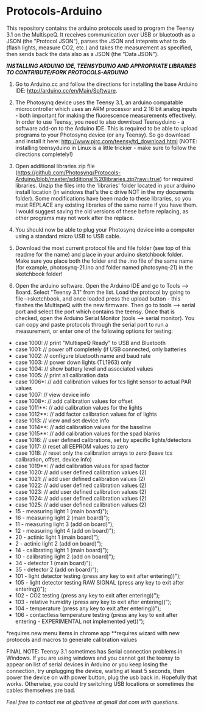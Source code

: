 Protocols-Arduino
=================

This repository contains the arduino protocols used to program the Teensy 3.1 on the MultispeQ.  It receives communication over USB or bluetooth as a JSON (the "Protocol JSON"), parses the JSON and inteprets what to do (flash lights, measure CO2, etc.) and takes the measurement as specified, then sends back the data also as a JSON (the "Data JSON").

***INSTALLING ARDUINO IDE, TEENSYDUINO AND APPROPRIATE LIBRARIES TO CONTRIBUTE/FORK PROTOCOLS-ARDUINO***

1. Go to Arduino.cc and follow the directions for installing the base Arduino IDE:
http://arduino.cc/en/Main/Software.

2. The Photosynq device uses the Teensy 3.1, an arduino compatable microcontroller which uses an ARM processor and 2 16 bit analog inputs - both important for making the fluorescence measurements effectively.  In order to use Teensy, you need to also download Teensyduino - a software add-on to the Arduino IDE.  This is required to be able to upload programs to your Photosynq device (or any Teensy).  So go download and install it here:
http://www.pjrc.com/teensy/td_download.html
(NOTE: installing teensyduino in Linux is a little trickier - make sure to follow the directions completely!)

3. Open additional libraries zip file (https://github.com/Photosynq/Protocols-Arduino/blob/master/additional%20libraries.zip?raw=true) for required libraries.  Unzip the files into the 'libraries' folder located in your arduino install location (in windows that's the c drive NOT in the my documents folder).  Some modifications have been made to these libraries, so you must REPLACE any existing libraries of the same name if you have them.  I would suggest saving the old versions of these before replacing, as other programs may not work after the replace.

4. You should now be able to plug your Photosynq device into a computer using a standard micro USB to USB cable.  

5. Download the most current protocol file and file folder (see top of this readme for the name) and place in your arduino sketchbook folder.  Make sure you place both the folder and the .ino file of the same name (for example, photosynq-21.ino and folder named photosynq-21) in the sketchbook folder!

6. Open the arduino software.  Open the Arduino IDE and go to Tools --> Board.  Select "Teensy 3.1" from the list.  Load the protocol by going to file-->sketchbook, and once loaded press the upload button - this flashes the MultispeQ with the new firmware.  Then go to tools --> serial port and select the port which contains the teensy.  Once that is checked, open the Arduino Serial Monitor (tools --> serial monitor).  You can copy and paste protocols through the serial port to run a measurement, or enter one of the following options for testing:


* case 1000:     // print "MultispeQ Ready" to USB and Bluetooth
* case 1001:     // power off completely (if USB connected, only batteries
* case 1002:     // configure bluetooth name and baud rate
* case 1003:     // power down lights (TL1963) only
* case 1004:     // show battery level and associated values
* case 1005:     // print all calibration data
* case 1006*:     // add calibration values for tcs light sensor to actual PAR values     
* case 1007:     // view device info
* case 1008*:     // add calibration values for offset  
* case 1011**:     // add calibration values for the lights     
* case 1012**:     // add factor calibration values for of lights    
* case 1013:     // view and set device info      
* case 1014**:     // add calibration values for the baseline  
* case 1015**:     // add calibration values for the spad blanks
* case 1016:     // user defined calibrations, set by specific lights/detectors
* case 1017:     // reset all EEPROM values to zero
* case 1018:     // reset only the calibration arrays to zero (leave tcs calibration, offset, device info)
* case 1019**:     // add calibration values for spad factor
* case 1020:     // add user defined calibration values (2)
* case 1021:     // add user defined calibration values (2)
* case 1022:     // add user defined calibration values (2)
* case 1023:     // add user defined calibration values (2)
* case 1024:     // add user defined calibration values (2)
* case 1025:     // add user defined calibration values (2)
* 15 - measuring light 1 (main board)");
* 16 - measuring light 2 (main board)");
* 11 - measuring light 3 (add on board)");
* 12 - measuring light 4 (add on board)");
* 20 - actinic light 1 (main board)");
* 2 - actinic light 2 (add on board)");
* 14 - calibrating light 1 (main board)");
* 10 - calibrating light 2 (add on board)");
* 34 - detector 1 (main board)");
* 35 - detector 2 (add on board)");
* 101 - light detector testing (press any key to exit after entering))");
* 105 - light detector testing RAW SIGNAL (press any key to exit after entering))");
* 102 - CO2 testing (press any key to exit after entering))");
* 103 - relative humidity (press any key to exit after entering))");
* 104 - temperature (press any key to exit after entering))");
* 106 - contactless temperature testing (press any key to exit after entering - EXPERIMENTAL not implemented yet))");

*requires new menu items in chrome app
**requires wizard with new protocols and macros to generate calibration values

FINAL NOTE: Teensy 3.1 sometimes has Serial connection problems in Windows.  If you are using windows and you cannot get the teensy to appear on list of serial devices in Arduino or you keep losing the connection, try unplugging the device, waiting at least 5 seconds, then power the device on with power button, plug the usb back in.  Hopefully that works.  Otherwise, you could try switching USB locations or sometimes the cables themselves are bad.


_Feel free to contact me at gbathree at gmail dot com with questions._
